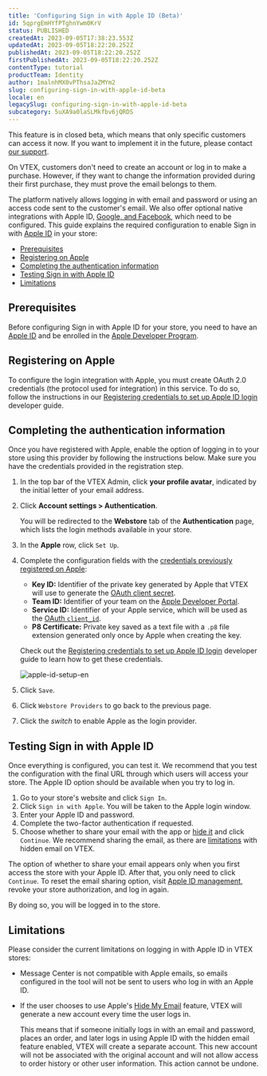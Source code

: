 ```yaml
---
title: 'Configuring Sign in with Apple ID (Beta)'
id: 5qprgEmHYfPTghnYwm0KrV
status: PUBLISHED
createdAt: 2023-09-05T17:38:23.553Z
updatedAt: 2023-09-05T18:22:20.252Z
publishedAt: 2023-09-05T18:22:20.252Z
firstPublishedAt: 2023-09-05T18:22:20.252Z
contentType: tutorial
productTeam: Identity
author: 1malnhMX0vPThsaJaZMYm2
slug: configuring-sign-in-with-apple-id-beta
locale: en
legacySlug: configuring-sign-in-with-apple-id-beta
subcategory: 5uXA9a0laSLMkfbv6jQRDS
---
```


<div class="alert alert-info">
  <p>This feature is in closed beta, which means that only specific customers can access it now. If you want to implement it in the future, please contact <a href="https://support.vtex.com/hc/en-us/">our support</a>.</p>
</div>

On VTEX, customers don't need to create an account or log in to make a purchase. However, if they want to change the information provided during their first purchase, they must prove the email belongs to them.

The platform natively allows logging in with email and password or using an access code sent to the customer's email. We also offer optional native integrations with Apple ID, [Google, and Facebook](https://help.vtex.com/en/tutorial/configuring-login-with-facebook-and-google--tutorials_513), which need to be configured. This guide explains the required configuration to enable Sign in with [Apple ID](https://support.apple.com/apple-id) in your store:

- [Prerequisites](#prerequisites)
- [Registering on Apple](#registering-on-apple)
- [Completing the authentication information](#completing-the-authentication-information)
- [Testing Sign in with Apple ID](#testing-sign-in-with-apple-id)
- [Limitations](#limitations)

## Prerequisites

Before configuring Sign in with Apple ID for your store, you need to have an[ Apple ID](https://support.apple.com/apple-id) and be enrolled in the [Apple Developer Program](https://developer.apple.com/programs/).

## Registering on Apple

To configure the login integration with Apple, you must create OAuth 2.0 credentials (the protocol used for integration) in this service. To do so, follow the instructions in our [Registering credentials to set up Apple ID login](https://developers.vtex.com/docs/guides/registering-credentials-to-set-up-apple-id-login) developer guide.

## Completing the authentication information

Once you have registered with Apple, enable the option of logging in to your store using this provider by following the instructions below. Make sure you have the credentials provided in the registration step.

1. In the top bar of the VTEX Admin, click **your profile avatar**, indicated by the initial letter of your email address.
2. Click **Account settings > Authentication**.

    You will be redirected to the **Webstore** tab of the **Authentication** page, which lists the login methods available in your store.

1. In the **Apple** row, click `Set Up`.
2. Complete the configuration fields with the [credentials previously registered on Apple](#registering-on-apple):

    - **Key ID:** Identifier of the private key generated by Apple that VTEX will use to generate the [OAuth client secret](https://www.oauth.com/oauth2-servers/client-registration/client-id-secret/).
    - **Team ID:** Identifier of your team on the [Apple Developer Portal](https://developer.apple.com/).
    - **Service ID:** Identifier of your Apple service, which will be used as the [OAuth `client_id`](https://www.oauth.com/oauth2-servers/client-registration/client-id-secret/).
    - **P8 Certificate:** Private key saved as a text file with a `.p8` file extension generated only once by Apple when creating the key.

    Check out the [Registering credentials to set up Apple ID login](https://developers.vtex.com/docs/guides/registering-credentials-to-set-up-apple-id-login) developer guide to learn how to get these credentials.

    ![apple-id-setup-en](//images.ctfassets.net/alneenqid6w5/3llgZRzP1yyUiqgZjagXyT/aa8a24c6942c41dc122db4172e6730f6/apple-id-setup-en.png)

5. Click `Save`.
6. Click `Webstore Providers` to go back to the previous page.
7. Click the _switch_ <i class="fas fa-toggle-on"></i> to enable Apple as the login provider.

## Testing Sign in with Apple ID

Once everything is configured, you can test it. We recommend that you test the configuration with the final URL through which users will access your store. The Apple ID option should be available when you try to log in.

1. Go to your store's website and click `Sign In`.
2. Click `Sign in with Apple`. You will be taken to the Apple login window.
3. Enter your Apple ID and password.
4. Complete the two-factor authentication if requested.
5. Choose whether to share your email with the app or [hide it](https://support.apple.com/en-us/HT210425) and click `Continue`. We recommend sharing the email, as there are [limitations](#limitations) with hidden email on VTEX.

<div class="alert alert-info">
  <p>The option of whether to share your email appears only when you first access the store with your Apple ID. After that, you only need to click <code>Continue</code>. To reset the email sharing option, visit <a href="https://appleid.apple.com/us/">Apple ID management</a>, revoke your store authorization, and log in again.</p>
</div>

By doing so, you will be logged in to the store.

## Limitations

Please consider the current limitations on logging in with Apple ID in VTEX stores:

- Message Center is not compatible with Apple emails, so emails configured in the tool will not be sent to users who log in with an Apple ID.
- If the user chooses to use Apple's [Hide My Email](https://support.apple.com/en-us/HT210425) feature, VTEX will generate a new account every time the user logs in.

   This means that if someone initially logs in with an email and password, places an order, and later logs in using Apple ID with the hidden email feature enabled, VTEX will create a separate account. This new account will not be associated with the original account and will not allow access to order history or other user information. This action cannot be undone.
